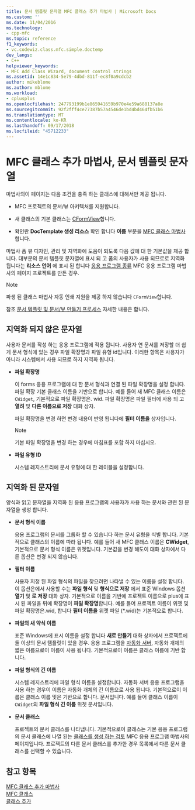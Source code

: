 ```yaml
---
title: 문서 템플릿 문자열 MFC 클래스 추가 마법사 | Microsoft Docs
ms.custom: ''
ms.date: 11/04/2016
ms.technology:
- cpp-mfc
ms.topic: reference
f1_keywords:
- vc.codewiz.class.mfc.simple.doctemp
dev_langs:
- C++
helpviewer_keywords:
- MFC Add Class Wizard, document control strings
ms.assetid: 14e1c834-5e79-4dbd-811f-ec8f0a9cdcb2
author: mikeblome
ms.author: mblome
ms.workload:
- cplusplus
ms.openlocfilehash: 247793199b1e865941659b970e4e59a688137a8e
ms.sourcegitcommit: 92f2fff4ce77387b57a4546de1bd4bd464fb51b6
ms.translationtype: MT
ms.contentlocale: ko-KR
ms.lasthandoff: 09/17/2018
ms.locfileid: "45712233"
---
```

# <a name="document-template-strings-mfc-add-class-wizard"></a>MFC 클래스 추가 마법사, 문서 템플릿 문자열
마법사의이 페이지는 다음 조건을 충족 하는 클래스에 대해서만 제공 됩니다.  
  
-   MFC 프로젝트의 문서/뷰 아키텍처를 지원합니다.  
  
-   새 클래스의 기본 클래스는 [CFormView](../../mfc/reference/cformview-class.md)합니다.  
  
-   확인란 **DocTemplate 생성 리소스** 확인 합니다 **이름** 부분을 [MFC 클래스 마법사](../../mfc/reference/mfc-add-class-wizard.md)합니다.  
  
 마법사 폼 뷰 디자인, 관리 및 지역화에 도움이 되도록 다음 값에 대 한 기본값을 제공 합니다. 대부분의 문서 템플릿 문자열에 표시 되 고 폼의 사용자가 사용 되므로로 지역화 됩니다는 **리소스 언어** 에 표시 된 합니다 [응용 프로그램 종류](../../mfc/reference/application-type-mfc-application-wizard.md) MFC 응용 프로그램 마법사의 페이지 프로젝트를 만든 경우.  
  
> [!NOTE]
>  파생 된 클래스 마법사 자동 인쇄 지원을 제공 하지 않습니다 `CFormView`합니다.  
  
 참조 [문서 템플릿 및 문서/뷰 만들기 프로세스](../../mfc/document-templates-and-the-document-view-creation-process.md) 자세한 내용은 합니다.  
  
## <a name="nonlocalized-strings"></a>지역화 되지 않은 문자열  
 사용자 문서를 작성 하는 응용 프로그램에 적용 됩니다. 사용자 연 문서를 저장할 더 쉽게 문서 형식에 있는 경우 파일 확장명과 파일 유형 id입니다. 이러한 항목은 사용자가 아니라 시스템에서 사용 되므로 하지 지역화 됩니다.  
  
- **파일 확장명**

   이 forms 응용 프로그램에 대 한 문서 형식과 연결 된 파일 확장명을 설정 합니다. 파일 확장 기본 클래스 이름을 기반으로 합니다. 예를 들어 새 MFC 클래스 이름은 `CWidget`, 기본적으로 파일 확장명은. wid. 파일 확장명은 파일 필터에 사용 되 고 **열려** 및 **다른 이름으로 저장** 대화 상자.  
  
   파일 확장명을 변경 하면 변경 내용이 반영 됩니다에 **필터 이름을** 상자입니다.  
  
   > [!NOTE]
   > 기본 파일 확장명을 변경 하는 경우에 마침표를 포함 하지 마십시오.  
  
- **파일 유형 ID**

   시스템 레지스트리에 문서 유형에 대 한 레이블을 설정합니다.  
  
## <a name="localized-strings"></a>지역화 된 문자열  
 양식과 읽고 문자열을 지역화 된 응용 프로그램의 사용자가 사용 하는 문서와 관련 된 문자열을 생성 합니다.  
  
- **문서 형식 이름**

   응용 프로그램의 문서를 그룹화 할 수 있습니다 하는 문서 유형을 식별 합니다. 기본적으로 클래스의 이름에 따라 됩니다. 예를 들어 새 MFC 클래스 이름은 **CWidget**, 기본적으로 문서 형식 이름은 위젯입니다. 기본값을 변경 해도이 대화 상자에서 다른 옵션은 변경 되지 않습니다.  
  
- **필터 이름**

   사용자 지정 된 파일 형식의 파일을 찾으려면 나타낼 수 있는 이름을 설정 합니다. 이 옵션은에서 사용할 수는 **파일 형식** 및 **형식으로 저장** 에서 표준 Windows 옵션 **열기** 및 **로 저장** 대화 상자. 기본적으로 이름을 기반에 프로젝트 이름으로 plus에 표시 된 파일을 뒤에 확장명이 **파일 확장명**합니다. 예를 들어 프로젝트 이름이 위젯 및 파일 확장명은.wid, 합니다 **필터 이름을** 위젯 파일 (*.wid)는 기본적으로 합니다.  
  
- **파일의 새 약식 이름**

   표준 Windows에 표시 이름을 설정 합니다 **새로 만들기** 대화 상자에서 프로젝트에 둘 이상의 문서 템플릿이 있을 경우. 응용 프로그램을 [자동화 서버](../../mfc/automation-servers.md), 자동화 개체의 짧은 이름으로이 이름이 사용 됩니다. 기본적으로이 이름은 클래스 이름에 기반 합니다.  
  
- **파일 형식의 긴 이름**

   시스템 레지스트리에 파일 형식 이름을 설정합니다. 자동화 서버 응용 프로그램을 사용 하는 경우이 이름은 자동화 개체의 긴 이름으로 사용 됩니다. 기본적으로이 이름은 클래스 이름 및은 기반으로 합니다. 문서입니다. 예를 들어 클래스 이름이 `CWidget`의 **파일 형식 긴 이름** 위젯 문서입니다.  
  
- **문서 클래스**

   프로젝트의 문서 클래스를 나타냅니다. 기본적으로이 클래스는 기본 응용 프로그램의 문서 클래스에 나열 된는 [클래스를 생성 하는 검토](../../mfc/reference/generated-classes-mfc-application-wizard.md) MFC 응용 프로그램 마법사의 페이지입니다. 프로젝트의 다른 문서 클래스를 추가한 경우 목록에서 다른 문서 클래스를 선택할 수 있습니다.  
  
## <a name="see-also"></a>참고 항목  
 [MFC 클래스 추가 마법사](../../mfc/reference/mfc-add-class-wizard.md)   
 [MFC 클래스](../../mfc/reference/adding-an-mfc-class.md)   
 [클래스 추가](../../ide/adding-a-class-visual-cpp.md)
